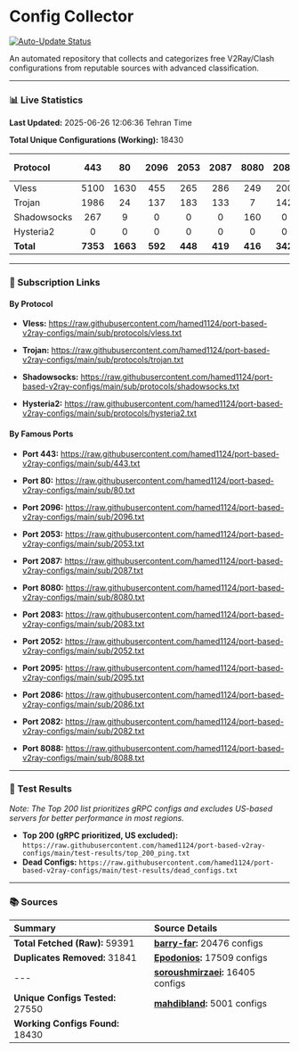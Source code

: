 # Config Collector

[![Auto-Update Status](https://github.com/hamed1124/port-based-v2ray-configs/actions/workflows/main.yml/badge.svg)](https://github.com/hamed1124/port-based-v2ray-configs/actions/workflows/main.yml)

An automated repository that collects and categorizes free V2Ray/Clash configurations from reputable sources with advanced classification.

---

### 📊 Live Statistics

**Last Updated:** 2025-06-26 12:06:36 Tehran Time

**Total Unique Configurations (Working):** 18430

| Protocol | 443 | 80 | 2096 | 2053 | 2087 | 8080 | 2083 | 2052 | 2095 | 2086 | 2082 | 8088 | Other Ports | Total |
|:---| :---: | :---: | :---: | :---: | :---: | :---: | :---: | :---: | :---: | :---: | :---: | :---: |:---:|:---:|
| Vless | 5100 | 1630 | 455 | 265 | 286 | 249 | 200 | 165 | 124 | 101 | 98 | 10 | 5302 | **13985** |
| Trojan | 1986 | 24 | 137 | 183 | 133 | 7 | 142 | 0 | 0 | 0 | 0 | 0 | 540 | **3152** |
| Shadowsocks | 267 | 9 | 0 | 0 | 0 | 160 | 0 | 0 | 0 | 0 | 0 | 0 | 855 | **1291** |
| Hysteria2 | 0 | 0 | 0 | 0 | 0 | 0 | 0 | 0 | 0 | 0 | 0 | 0 | 2 | **2** |
| **Total** | **7353** | **1663** | **592** | **448** | **419** | **416** | **342** | **165** | **124** | **101** | **98** | **10** | **6699** | **18430** |

---

### 🚀 Subscription Links

#### By Protocol

- **Vless:**
  https://raw.githubusercontent.com/hamed1124/port-based-v2ray-configs/main/sub/protocols/vless.txt

- **Trojan:**
  https://raw.githubusercontent.com/hamed1124/port-based-v2ray-configs/main/sub/protocols/trojan.txt

- **Shadowsocks:**
  https://raw.githubusercontent.com/hamed1124/port-based-v2ray-configs/main/sub/protocols/shadowsocks.txt

- **Hysteria2:**
  https://raw.githubusercontent.com/hamed1124/port-based-v2ray-configs/main/sub/protocols/hysteria2.txt

#### By Famous Ports

- **Port 443:**
  https://raw.githubusercontent.com/hamed1124/port-based-v2ray-configs/main/sub/443.txt

- **Port 80:**
  https://raw.githubusercontent.com/hamed1124/port-based-v2ray-configs/main/sub/80.txt

- **Port 2096:**
  https://raw.githubusercontent.com/hamed1124/port-based-v2ray-configs/main/sub/2096.txt

- **Port 2053:**
  https://raw.githubusercontent.com/hamed1124/port-based-v2ray-configs/main/sub/2053.txt

- **Port 2087:**
  https://raw.githubusercontent.com/hamed1124/port-based-v2ray-configs/main/sub/2087.txt

- **Port 8080:**
  https://raw.githubusercontent.com/hamed1124/port-based-v2ray-configs/main/sub/8080.txt

- **Port 2083:**
  https://raw.githubusercontent.com/hamed1124/port-based-v2ray-configs/main/sub/2083.txt

- **Port 2052:**
  https://raw.githubusercontent.com/hamed1124/port-based-v2ray-configs/main/sub/2052.txt

- **Port 2095:**
  https://raw.githubusercontent.com/hamed1124/port-based-v2ray-configs/main/sub/2095.txt

- **Port 2086:**
  https://raw.githubusercontent.com/hamed1124/port-based-v2ray-configs/main/sub/2086.txt

- **Port 2082:**
  https://raw.githubusercontent.com/hamed1124/port-based-v2ray-configs/main/sub/2082.txt

- **Port 8088:**
  https://raw.githubusercontent.com/hamed1124/port-based-v2ray-configs/main/sub/8088.txt

---

### 🧪 Test Results
*Note: The Top 200 list prioritizes gRPC configs and excludes US-based servers for better performance in most regions.*

- **Top 200 (gRPC prioritized, US excluded):** `https://raw.githubusercontent.com/hamed1124/port-based-v2ray-configs/main/test-results/top_200_ping.txt`
- **Dead Configs:** `https://raw.githubusercontent.com/hamed1124/port-based-v2ray-configs/main/test-results/dead_configs.txt`

---

### 📚 Sources

| Summary | Source Details |
|:---|:---|
| **Total Fetched (Raw):** 59391 | **[barry-far](https://github.com/barry-far/V2ray-Config):** 20476 configs |
| **Duplicates Removed:** 31841 | **[Epodonios](https://github.com/Epodonios/v2ray-configs):** 17509 configs |
| --- | **[soroushmirzaei](https://github.com/soroushmirzaei/telegram-configs-collector):** 16405 configs |
| **Unique Configs Tested:** 27550 | **[mahdibland](https://github.com/mahdibland/V2RayAggregator):** 5001 configs |
| **Working Configs Found:** 18430 |  |
